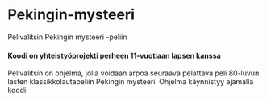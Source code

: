 # Pekingin-mysteeri
Pelivalitsin Pekingin mysteeri -peliin

#### Koodi on yhteistyöprojekti perheen 11-vuotiaan lapsen kanssa

Pelivalitsin on ohjelma, jolla voidaan arpoa seuraava pelattava peli 80-luvun lasten klassikkolautapeliin Pekingin mysteeri.
Ohjelma käynnistyy ajamalla koodi.
